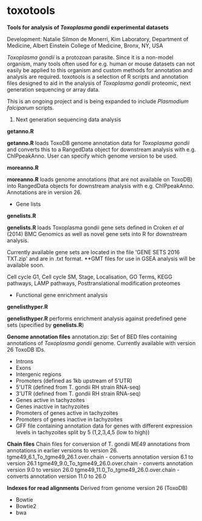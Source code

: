 # toxotools
**Tools for analysis of *Toxoplasma gondii* experimental datasets**

Development: Natalie Silmon de Monerri, Kim Laboratory, Department of Medicine, Albert Einstein College of Medicine, Bronx, NY, USA

*Toxoplasma gondii* is a protozoan parasite. Since it is a non-model organism, many tools often used for e.g. human or mouse datasets can not easily be applied to this organism and custom methods for annotation and analysis  are required. toxotools is a selection of R scripts and annotation files designed to aid in the analysis of *Toxoplasma gondii* proteomic, next generation sequencing or array data. 

This is an ongoing project and is being expanded to include *Plasmodium falciparum* scripts.

1. Next generation sequencing data analysis

**getanno.R**

**getanno.R** loads ToxoDB genome annotation data for *Toxoplasma gondii* and converts this to a RangedData object for downstream analysis with e.g. ChIPpeakAnno. User can specify which genome version to be used.

**moreanno.R**

**moreanno.R** loads genome annotations (that are not available on ToxoDB) into RangedData objects for downstream analysis with e.g. ChIPpeakAnno. Annotations are in version 26.

- Gene lists

 **genelists.R**

**genelists.R** loads Toxoplasma gondii gene sets defined in Croken *et al* (2014) BMC Genomics as well as novel gene sets into R for downstream analysis. 

Currently available gene sets are located in the file 'GENE SETS 2016 TXT.zip' and are in .txt format. **GMT files for use in GSEA analysis will be available soon.

Cell cycle G1, Cell cycle SM, Stage, Localisation, GO Terms, KEGG pathways, LAMP pathways, Posttranslational modification proteomes

- Functional gene enrichment analysis

**genelisthyper.R** 

**genelisthyper.R** performs enrichment analysis against predefined gene sets (specified by **genelists.R**)

**Genome annotation files**
annotation.zip: Set of BED files containing annotations of *Toxoplasma gondii* genome. Currently available with version 26 ToxoDB IDs.
- Introns
- Exons
- Intergenic regions
- Promoters (defined as 1kb upstream of 5'UTR)
- 5'UTR (defined from T. gondii RH strain RNA-seq)
- 3'UTR (defined from T. gondii RH strain RNA-seq)
- Genes active in tachyzoites 
- Genes inactive in tachyzoites
- Promoters of genes active in tachyzoites
- Promoters of genes inactive in tachyzoites
- GFF file containing annotation data for genes with different expression levels in tachyzoites split by 5 (1,2,3,4,5 (low to high))

**Chain files**
Chain files for conversion of T. gondii ME49 annotations from annotations in earlier versions to version 26.
tgme49_6.1_To_tgme49_26.1.over.chain - converts annotation version 6.1 to version 26.1
tgme49_9.0_To_tgme49_26.0.over.chain - converts annotation version 9.0 to version 26.0
tgme49_11.0_To_tgme49_26.0.over.chain - converts annotation version 11.0 to 26.0

**Indexes for read alignments** 
Derived from genome version 26 (ToxoDB)
- Bowtie
- Bowtie2
- bwa




